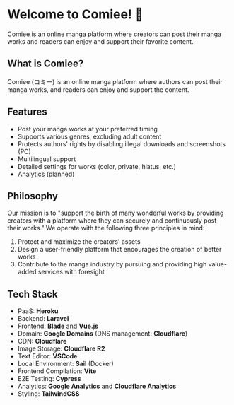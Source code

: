# Welcome to Comiee! 🚀

Comiee is an online manga platform where creators can post their manga works and readers can enjoy and support their favorite content.

## What is Comiee?

Comiee (コミー) is an online manga platform where authors can post their manga works, and readers can enjoy and support the content.

## Features

-   Post your manga works at your preferred timing
-   Supports various genres, excluding adult content
-   Protects authors' rights by disabling illegal downloads and screenshots (PC)
-   Multilingual support
-   Detailed settings for works (color, private, hiatus, etc.)
-   Analytics (planned)

## Philosophy

Our mission is to "support the birth of many wonderful works by providing creators with a platform where they can securely and continuously post their works." We operate with the following three principles in mind:

1. Protect and maximize the creators' assets
2. Design a user-friendly platform that encourages the creation of better works
3. Contribute to the manga industry by pursuing and providing high value-added services with foresight

## Tech Stack

-   PaaS: **Heroku**
-   Backend: **Laravel**
-   Frontend: **Blade** and **Vue.js**
-   Domain: **Google Domains** (DNS management: **Cloudflare**)
-   CDN: **Cloudflare**
-   Image Storage: **Cloudflare R2**
-   Text Editor: **VSCode**
-   Local Environment: **Sail** (Docker)
-   Frontend Compilation: **Vite**
-   E2E Testing: **Cypress**
-   Analytics: **Google Analytics** and **Cloudflare Analytics**
-   Styling: **TailwindCSS**
